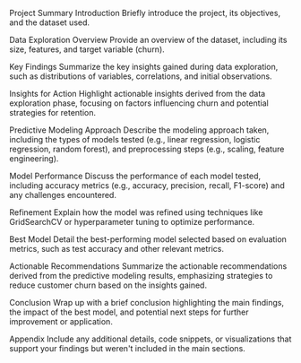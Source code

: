 Project Summary
Introduction
Briefly introduce the project, its objectives, and the dataset used.

Data Exploration
Overview
Provide an overview of the dataset, including its size, features, and target variable (churn).

Key Findings
Summarize the key insights gained during data exploration, such as distributions of variables, correlations, and initial observations.

Insights for Action
Highlight actionable insights derived from the data exploration phase, focusing on factors influencing churn and potential strategies for retention.

Predictive Modeling
Approach
Describe the modeling approach taken, including the types of models tested (e.g., linear regression, logistic regression, random forest), and preprocessing steps (e.g., scaling, feature engineering).

Model Performance
Discuss the performance of each model tested, including accuracy metrics (e.g., accuracy, precision, recall, F1-score) and any challenges encountered.

Refinement
Explain how the model was refined using techniques like GridSearchCV or hyperparameter tuning to optimize performance.

Best Model
Detail the best-performing model selected based on evaluation metrics, such as test accuracy and other relevant metrics.

Actionable Recommendations
Summarize the actionable recommendations derived from the predictive modeling results, emphasizing strategies to reduce customer churn based on the insights gained.

Conclusion
Wrap up with a brief conclusion highlighting the main findings, the impact of the best model, and potential next steps for further improvement or application.

Appendix
Include any additional details, code snippets, or visualizations that support your findings but weren't included in the main sections.


